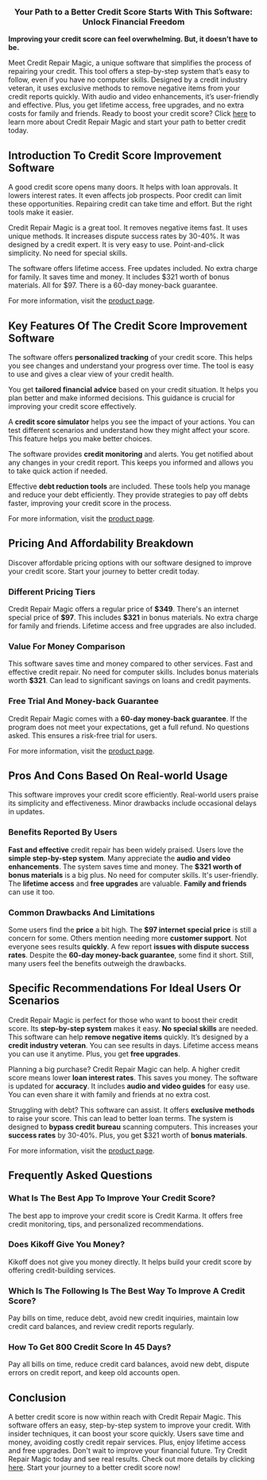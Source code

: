 <h3 style="text-align: center"><strong>Your Path to a Better Credit Score Starts With This Software: Unlock Financial Freedom</strong></h3><p><strong>Improving your credit score can feel overwhelming. But, it doesn’t have to be.</strong></p><p>Meet Credit Repair Magic, a unique software that simplifies the process of repairing your credit. This tool offers a step-by-step system that’s easy to follow, even if you have no computer skills. Designed by a credit industry veteran, it uses exclusive methods to remove negative items from your credit reports quickly. With audio and video enhancements, it’s user-friendly and effective. Plus, you get lifetime access, free upgrades, and no extra costs for family and friends. Ready to boost your credit score? Click <a target="_blank" rel="noopener noreferrer nofollow" href="https://tinyurl.com/4v9se6nu">here</a> to learn more about Credit Repair Magic and start your path to better credit today.</p><h2>Introduction To Credit Score Improvement Software</h2><p>A good credit score opens many doors. It helps with loan approvals. It lowers interest rates. It even affects job prospects. Poor credit can limit these opportunities. Repairing credit can take time and effort. But the right tools make it easier.</p><p>Credit Repair Magic is a great tool. It removes negative items fast. It uses unique methods. It increases dispute success rates by 30-40%. It was designed by a credit expert. It is very easy to use. Point-and-click simplicity. No need for special skills.</p><p>The software offers lifetime access. Free updates included. No extra charge for family. It saves time and money. It includes $321 worth of bonus materials. All for $97. There is a 60-day money-back guarantee.</p><p>For more information, visit the <a target="_blank" rel="noopener noreferrer nofollow" href="https://tinyurl.com/4v9se6nu">product page</a>.</p><h2>Key Features Of The Credit Score Improvement Software</h2><p>The software offers <strong>personalized tracking</strong> of your credit score. This helps you see changes and understand your progress over time. The tool is easy to use and gives a clear view of your credit health.</p><p>You get <strong>tailored financial advice</strong> based on your credit situation. It helps you plan better and make informed decisions. This guidance is crucial for improving your credit score effectively.</p><p>A <strong>credit score simulator</strong> helps you see the impact of your actions. You can test different scenarios and understand how they might affect your score. This feature helps you make better choices.</p><p>The software provides <strong>credit monitoring</strong> and alerts. You get notified about any changes in your credit report. This keeps you informed and allows you to take quick action if needed.</p><p>Effective <strong>debt reduction tools</strong> are included. These tools help you manage and reduce your debt efficiently. They provide strategies to pay off debts faster, improving your credit score in the process.</p><p>For more information, visit the <a target="_blank" rel="noopener noreferrer nofollow" href="https://tinyurl.com/4v9se6nu">product page</a>.</p><h2>Pricing And Affordability Breakdown</h2><p>Discover affordable pricing options with our software designed to improve your credit score. Start your journey to better credit today.</p><h3>Different Pricing Tiers</h3><p>Credit Repair Magic offers a regular price of <strong>$349</strong>. There's an internet special price of <strong>$97</strong>. This includes <strong>$321</strong> in bonus materials. No extra charge for family and friends. Lifetime access and free upgrades are also included.</p><h3>Value For Money Comparison</h3><p>This software saves time and money compared to other services. Fast and effective credit repair. No need for computer skills. Includes bonus materials worth <strong>$321</strong>. Can lead to significant savings on loans and credit payments.</p><h3>Free Trial And Money-back Guarantee</h3><p>Credit Repair Magic comes with a <strong>60-day money-back guarantee</strong>. If the program does not meet your expectations, get a full refund. No questions asked. This ensures a risk-free trial for users.</p><p>For more information, visit the <a target="_blank" rel="noopener noreferrer nofollow" href="https://tinyurl.com/4v9se6nu">product page</a>.</p><h2>Pros And Cons Based On Real-world Usage</h2><p>This software improves your credit score efficiently. Real-world users praise its simplicity and effectiveness. Minor drawbacks include occasional delays in updates.</p><h3>Benefits Reported By Users</h3><p><strong>Fast and effective</strong> credit repair has been widely praised. Users love the <strong>simple step-by-step system</strong>. Many appreciate the <strong>audio and video enhancements</strong>. The system saves time and money. The <strong>$321 worth of bonus materials</strong> is a big plus. No need for computer skills. It's user-friendly. The <strong>lifetime access</strong> and <strong>free upgrades</strong> are valuable. <strong>Family and friends</strong> can use it too.</p><h3>Common Drawbacks And Limitations</h3><p>Some users find the <strong>price</strong> a bit high. The <strong>$97 internet special price</strong> is still a concern for some. Others mention needing more <strong>customer support</strong>. Not everyone sees results <strong>quickly</strong>. A few report <strong>issues with dispute success rates</strong>. Despite the <strong>60-day money-back guarantee</strong>, some find it short. Still, many users feel the benefits outweigh the drawbacks.</p><h2>Specific Recommendations For Ideal Users Or Scenarios</h2><p>Credit Repair Magic is perfect for those who want to boost their credit score. Its <strong>step-by-step system</strong> makes it easy. <strong>No special skills</strong> are needed. This software can help <strong>remove negative items</strong> quickly. It’s designed by a <strong>credit industry veteran</strong>. You can see results in days. Lifetime access means you can use it anytime. Plus, you get <strong>free upgrades</strong>.</p><p>Planning a big purchase? Credit Repair Magic can help. A higher credit score means lower <strong>loan interest rates</strong>. This saves you money. The software is updated for <strong>accuracy</strong>. It includes <strong>audio and video guides</strong> for easy use. You can even share it with family and friends at no extra cost.</p><p>Struggling with debt? This software can assist. It offers <strong>exclusive methods</strong> to raise your score. This can lead to better loan terms. The system is designed to <strong>bypass credit bureau</strong> scanning computers. This increases your <strong>success rates</strong> by 30-40%. Plus, you get $321 worth of <strong>bonus materials</strong>.</p><p>For more information, visit the <a target="_blank" rel="noopener noreferrer nofollow" href="https://tinyurl.com/4v9se6nu">product page</a>.</p><h2>Frequently Asked Questions</h2><h3>What Is The Best App To Improve Your Credit Score?</h3><p>The best app to improve your credit score is Credit Karma. It offers free credit monitoring, tips, and personalized recommendations.</p><h3>Does Kikoff Give You Money?</h3><p>Kikoff does not give you money directly. It helps build your credit score by offering credit-building services.</p><h3>Which Is The Following Is The Best Way To Improve A Credit Score?</h3><p>Pay bills on time, reduce debt, avoid new credit inquiries, maintain low credit card balances, and review credit reports regularly.</p><h3>How To Get 800 Credit Score In 45 Days?</h3><p>Pay all bills on time, reduce credit card balances, avoid new debt, dispute errors on credit report, and keep old accounts open.</p><h2>Conclusion</h2><p>A better credit score is now within reach with Credit Repair Magic. This software offers an easy, step-by-step system to improve your credit. With insider techniques, it can boost your score quickly. Users save time and money, avoiding costly credit repair services. Plus, enjoy lifetime access and free upgrades. Don't wait to improve your financial future. Try Credit Repair Magic today and see real results. Check out more details by clicking <a target="_blank" rel="noopener noreferrer nofollow" href="https://tinyurl.com/4v9se6nu">here</a>. Start your journey to a better credit score now!</p>

